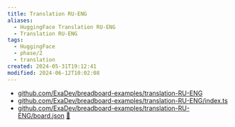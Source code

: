 ```yaml
---
title: Translation RU-ENG
aliases:
  - HuggingFace Translation RU-ENG
  - Translation RU-ENG
tags:
  - HuggingFace
  - phase/2
  - translation
created: 2024-05-31T19:12:41
modified: 2024-06-12T10:02:08
---
```


- [github.com/ExaDev/breadboard-examples/translation-RU-ENG](https://github.com/ExaDev/breadboard-examples/blob/main/src/examples/translation-RU-ENG)
- [github.com/ExaDev/breadboard-examples/translation-RU-ENG/index.ts](https://github.com/ExaDev/breadboard-examples/blob/main/src/examples/translation-RU-ENG/index.ts)
- [github.com/ExaDev/breadboard-examples/translation-RU-ENG/board.json](https://github.com/ExaDev/breadboard-examples/blob/main/src/examples/translation-RU-ENG/board.json) [🔗](https://breadboard-ai.web.app/?mode=list&board=https://raw.githubusercontent.com/ExaDev/breadboard-examples/main/src/examples/text-generation/board.json)
